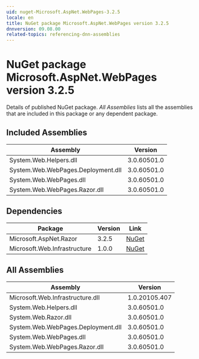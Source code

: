 ```yaml
---
uid: nuget-Microsoft.AspNet.WebPages-3.2.5
locale: en
title: NuGet package Microsoft.AspNet.WebPages version 3.2.5
dnnversion: 09.08.00
related-topics: referencing-dnn-assemblies
---
```


# NuGet package Microsoft.AspNet.WebPages version 3.2.5
Details of published NuGet package.
*All Assemblies* lists all the assemblies that are included in this package or any dependent package.

## Included Assemblies

|Assembly|Version|
|---|---|
|System.Web.Helpers.dll|3.0.60501.0|
|System.Web.WebPages.Deployment.dll|3.0.60501.0|
|System.Web.WebPages.dll|3.0.60501.0|
|System.Web.WebPages.Razor.dll|3.0.60501.0|

## Dependencies

|Package|Version|Link|
|---|---|---|
|Microsoft.AspNet.Razor|3.2.5|[NuGet](https://www.nuget.org/packages/Microsoft.AspNet.Razor/3.2.5)|
|Microsoft.Web.Infrastructure|1.0.0|[NuGet](https://www.nuget.org/packages/Microsoft.Web.Infrastructure/1.0.0)|

## All Assemblies

|Assembly|Version|
|---|---|
|Microsoft.Web.Infrastructure.dll|1.0.20105.407|
|System.Web.Helpers.dll|3.0.60501.0|
|System.Web.Razor.dll|3.0.60501.0|
|System.Web.WebPages.Deployment.dll|3.0.60501.0|
|System.Web.WebPages.dll|3.0.60501.0|
|System.Web.WebPages.Razor.dll|3.0.60501.0|

